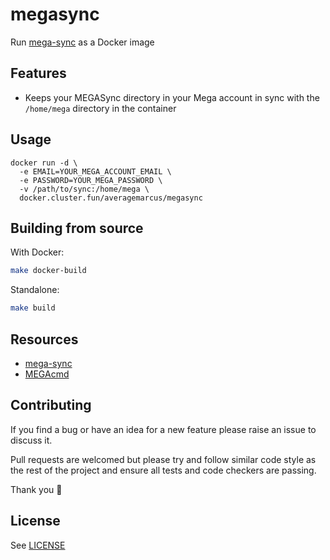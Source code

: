 # megasync

Run [mega-sync](https://mega.nz/sync) as a Docker image

## Features

* Keeps your MEGASync directory in your Mega account in sync with the `/home/mega` directory in the container

## Usage

```
docker run -d \
  -e EMAIL=YOUR_MEGA_ACCOUNT_EMAIL \
  -e PASSWORD=YOUR_MEGA_PASSWORD \
  -v /path/to/sync:/home/mega \
  docker.cluster.fun/averagemarcus/megasync
```

## Building from source

With Docker:

```sh
make docker-build
```

Standalone:

```sh
make build
```

## Resources

* [mega-sync](https://mega.nz/sync)
* [MEGAcmd](https://github.com/meganz/MEGAcmd)

## Contributing

If you find a bug or have an idea for a new feature please raise an issue to discuss it.

Pull requests are welcomed but please try and follow similar code style as the rest of the project and ensure all tests and code checkers are passing.

Thank you 💛

## License

See [LICENSE](LICENSE)
